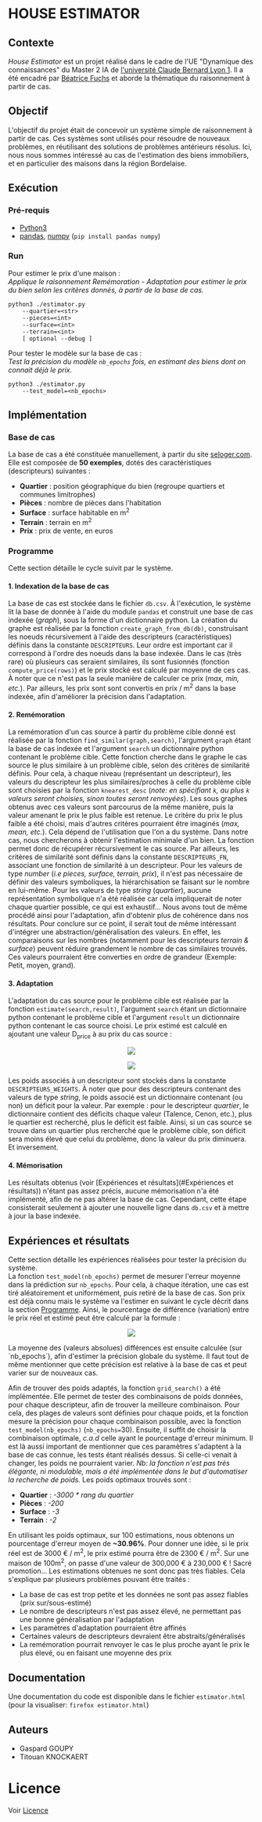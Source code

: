 # HOUSE ESTIMATOR


## Contexte

*House Estimator* est un projet réalisé dans le cadre de l'UE "Dynamique des connaissances" du Master 2 IA de [l'université Claude Bernard Lyon 1](https://www.univ-lyon1.fr/). Il a été encadré par [Béatrice Fuchs](https://perso.liris.cnrs.fr/beatrice.fuchs/) et aborde la thématique du raisonnement à partir de cas. 


## Objectif 

L'objectif du projet était de concevoir un système simple de raisonnement à partir de cas. Ces systèmes sont utilisés pour résoudre de nouveaux problèmes, en réutilisant des solutions de problèmes antérieurs résolus. Ici, nous nous sommes intéressé au cas de l'estimation des biens immobiliers, et en particulier des maisons dans la région Bordelaise.


## Exécution

### Pré-requis
- [Python3](https://www.python.org/downloads/)
- [pandas](https://pandas.pydata.org/), [numpy](https://numpy.org/) (`pip install pandas numpy`)

### Run 
Pour estimer le prix d'une maison :  
*Applique le raisonnement Remémoration - Adaptation pour estimer le prix du bien selon les critères donnés, à partir de la base de cas.*
```
python3 ./estimator.py 
    --quartier=<str>
    --pieces=<int>
    --surface=<int>
    --terrain=<int>
    [ optional --debug ]
```
  
Pour tester le modèle sur la base de cas :  
*Test la précision du modèle `nb_epochs` fois, en estimant des biens dont on connait déjà le prix.*
```
python3 ./estimator.py 
    --test_model=<nb_epochs>
```


## Implémentation

### Base de cas
La base de cas a été constituée manuellement, à partir du site [seloger.com](https://www.seloger.com/). Elle est composée de **50 exemples**, dotés des caractéristiques (descripteurs) suivantes :
- **Quartier** : position géographique du bien (regroupe quartiers et communes limitrophes)
- **Pièces** : nombre de pièces dans l'habitation
- **Surface** : surface habitable en m<sup>2</sup>
- **Terrain** : terrain en m<sup>2</sup>
- **Prix** : prix de vente, en euros

### Programme
Cette section détaille le cycle suivit par le système.  

#### 1. Indexation de la base de cas
La base de cas est stockée dans le fichier `db.csv`. À l'exécution, le système lit la base de donnée à l'aide du module `pandas` et construit une base de cas indexée (*graph*), sous la forme d'un dictionnaire python. La création du graphe est réalisée par la fonction `create_graph_from_db(db)`, construisant les noeuds récursivement à l'aide des descripteurs (caractéristiques) définis dans la constante `DESCRIPTEURS`. Leur ordre est important car il correspond à l'ordre des noeuds dans la base indexée. Dans le cas (très rare) où plusieurs cas seraient similaires, ils sont fusionnés (fonction `compute_price(rows)`) et le prix stocké est calculé par moyenne de ces cas. À noter que ce n'est pas la seule manière de calculer ce prix (*max, min, etc.*). Par ailleurs, les prix sont sont convertis en prix / m<sup>2</sup> dans la base indexée, afin d'améliorer la précision dans l'adaptation.

#### 2. Remémoration 
La remémoration d'un cas source à partir du problème cible donné est réalisée par la fonction `find_similar(graph,search)`, l'argument `graph` étant la base de cas indexée et l'argument `search` un dictionnaire python contenant le problème cible. Cette fonction cherche dans le graphe le cas source le plus similaire à un problème cible, selon des critères de similarité définis. Pour cela, à chaque niveau (représentant un descripteur), les valeurs du descripteur les plus similaires/proches à celle du problème cible sont choisies par la fonction `knearest_desc` (*note: en spécifiant `k`, au plus `k` valeurs seront choisies, sinon toutes seront renvoyées*). Les sous graphes obtenus avec ces valeurs sont parcourus de la même manière, puis la valeur amenant le prix le plus faible est retenue. Le critère du prix le plus faible a été choisi, mais d'autres critères pourraient être imaginés (*max, mean, etc.*). Cela dépend de l'utilisation que l'on a du système. Dans notre cas, nous chercherons à obtenir l'estimation minimale d'un bien. La fonction permet donc de récupérer récursivement le cas source. Par ailleurs, les critères de similarité sont définis dans la constante `DESCRIPTEURS_FN`, associant une fonction de similarité à un descripteur. Pour les valeurs de type *number* (*i.e pieces, surface, terrain, prix*), il n'est pas nécessaire de définir des valeurs symboliques, la hiérarchisation se faisant sur le nombre en lui-même. Pour les valeurs de type *string* (*quartier*), aucune représentation symbolique n'a été réalisée car cela impliquerait de noter chaque quartier possible, ce qui est exhaustif... Nous avons tout de même procédé ainsi pour l'adaptation, afin d'obtenir plus de cohérence dans nos résultats. Pour conclure sur ce point, il serait tout de même intéressant d'intégrer une abstraction/généralisation des valeurs. En effet, les comparaisons sur les nombres (notamment pour les descripteurs *terrain & surface*) peuvent réduire grandement le nombre de cas similaires trouvés. Ces valeurs pourraient être converties en ordre de grandeur (Exemple: Petit, moyen, grand).

#### 3. Adaptation
L'adaptation du cas source pour le problème cible est réalisée par la fonction `estimate(search,result)`, l'argument `search` étant un dictionnaire python contenant le problème cible et l'argument `result` un dictionnaire python contenant le cas source choisi. Le prix estimé est calculé en ajoutant une valeur D<sub>price</sub> à au prix du cas source : 
<p align="center">
    <img src="https://render.githubusercontent.com/render/math?math=P_{estimate}=P_{source} %2B D_{price}"> 
</p>  
<p align="center">
    <img src="https://render.githubusercontent.com/render/math?math=$D_{price} = \sum_{n=d}^{descripteurs} (result_d - search_d) * weight_d$">  
</p>  

Les poids associés à un descripteur sont stockés dans la constante `DESCRIPTEURS_WEIGHTS`. À noter que pour des descripteurs contenant des valeurs de type *string*, le poids associé est un dictionnaire contenant (ou non) un déficit pour la valeur. Par exemple : pour le descripteur *quartier*, le dictionnaire contient des déficits chaque valeur (Talence, Cenon, etc.), plus le quartier est recherché, plus le déficit est faible. Ainsi, si un cas source se trouve dans un quartier plus rercherché que le problème cible, son déficit sera moins élevé que celui du problème, donc la valeur du prix diminuera. Et inversement.

#### 4. Mémorisation
Les résultats obtenus (voir [Expériences et résultats](#Expériences et résultats)) n'étant pas assez précis, aucune mémorisation n'a été implémenté, afin de ne pas altérer la base de cas. Cependant, cette étape consisterait seulement à ajouter une nouvelle ligne dans `db.csv` et à mettre à jour la base indexée.



## Expériences et résultats
Cette section détaille les expériences réalisées pour tester la précision du système.  
La fonction `test_model(nb_epochs)` permet de mesurer l'erreur moyenne dans la prédiction sur `nb_epochs`. Pour cela, à chaque itération, une cas est tiré aléatoirement et uniformément, puis retiré de la base de cas. Son prix est déjà connu mais le système va l'estimer en suivant le cycle décrit dans la section [Programme](#Programme). Ainsi, le pourcentage de différence (variation) entre le prix réel et estimé peut être calculé par la formule :   
<p align="center">
    <img src="https://render.githubusercontent.com/render/math?math=error = \frac{p_{reel} - p_{estimate}}{p_{estimate}} * 100">  
</p>   
La moyenne des (valeurs absolues) différences est ensuite calculée (sur `nb_epochs`), afin d'estimer la précision globale du système. Il faut tout de même mentionner que cette précision est relative à la base de cas et peut varier sur de nouveaux cas.
    
Afin de trouver des poids adaptés, la fonction `grid_search()` a été implémentée. Elle permet de tester des combinaisons de poids données, pour chaque descripteur, afin de trouver la meilleure combinaison. Pour cela, des plages de valeurs sont définies pour chaque poids, et la fonction mesure la précision pour chaque combinaison possible, avec la fonction `test_model(nb_epochs)` (`nb_epochs=`30). Ensuite, il suffit de choisir la combinaison optimale, *c.a.d* celle ayant le pourcentage d'erreur minimum. Il est là aussi important de mentionner que ces paramètres s'adaptent à la base de cas connue, les tests étant réalisés dessus. Si celle-ci venait à changer, les poids ne pourraient varier.
*Nb: la fonction n'est pas très élégante, ni modulable, mais a été implémentée dans le but d'automatiser la recherche de poids.* Les poids optimaux trouvés sont : 
- **Quartier** : *-3000 * rang du quartier*
- **Pièces** : *-200*
- **Surface** : *-3*
- **Terrain** : *-2*
    
En utilisant les poids optimaux, sur 100 estimations, nous obtenons un pourcentage d'erreur moyen de **~30.96%**. Pour donner une idée, si le prix réel est de 3000 € / m<sup>2</sup>, le prix estimé pourra être de 2300 € / m<sup>2</sup>. Sur une maison de 100m<sup>2</sup>, on passe d'une valeur de 300,000 € à 230,000 € ! Sacré promotion... Les estimations obtenues ne sont donc pas très fiables. Cela s'explique par plusieurs problèmes pouvant être traités : 
- La base de cas est trop petite et les données ne sont pas assez fiables (prix sur/sous-estimé)
- Le nombre de descripteurs n'est pas assez élevé, ne permettant pas une bonne généralisation par l'adaptation
- Les paramètres d'adaptation pourraient être affinés
- Certaines valeurs de descripteurs devraient être abstraits/généralisés
- La remémoration pourrait renvoyer le cas le plus proche ayant le prix le plus élevé, ou en faisant une moyenne des prix



## Documentation
Une documentation du code est disponible dans le fichier `estimator.html` (pour la visualiser: `firefox estimator.html`)


## Auteurs 
- Gaspard GOUPY
- Titouan KNOCKAERT


# Licence
Voir [Licence](LICENCE.md)

